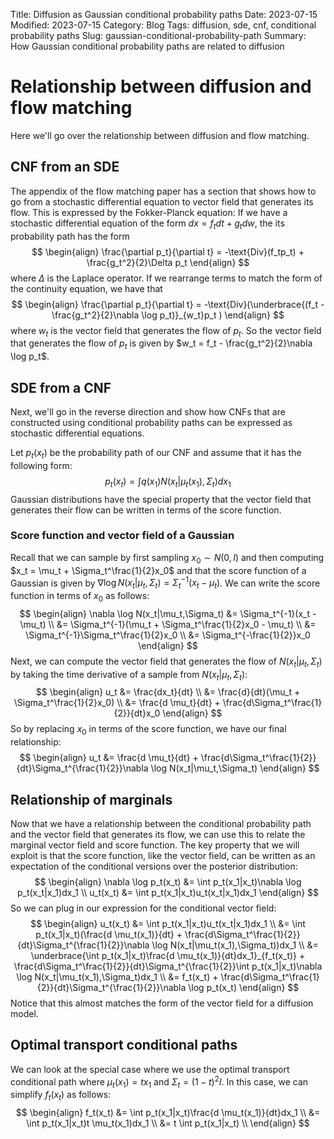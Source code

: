 Title: Diffusion as Gaussian conditional probability paths
Date: 2023-07-15
Modified: 2023-07-15
Category: Blog
Tags: diffusion, sde, cnf, conditional probability paths
Slug: gaussian-conditional-probability-path
Summary: How Gaussian conditional probability paths are related to diffusion


# Relationship between diffusion and flow matching
Here we'll go over the relationship between diffusion and flow matching.

## CNF from an SDE
The appendix of the flow matching paper has a section that shows how to go from a stochastic differential equation to vector field that generates its flow.  This is expressed by the Fokker-Planck equation:
If we have a stochastic differential equation of the form $dx = f_tdt + g_t dw$, the its probability path has the form
$$
\begin{align}
\frac{\partial p_t}{\partial t} = -\text{Div}(f_tp_t) + \frac{g_t^2}{2}\Delta p_t
\end{align}
$$
where $\Delta$ is the Laplace operator.  If we rearrange terms to match the form of the continuity equation, we have that
$$
\begin{align}
\frac{\partial p_t}{\partial t} = -\text{Div}(\underbrace{(f_t - \frac{g_t^2}{2}\nabla \log p_t)}_{w_t}p_t )
\end{align}
$$
where $w_t$ is the vector field that generates the flow of $p_t$.  So the vector field that generates the flow of $p_t$ is given by $w_t = f_t - \frac{g_t^2}{2}\nabla \log p_t$.

## SDE from a CNF
Next, we'll go in the reverse direction and show how CNFs that are constructed using conditional probability paths can be expressed as stochastic differential equations.

Let $p_t(x_t)$ be the probability path of our CNF and assume that it has the following form:
$$
p_t(x_t) = \int q(x_1)N(x_t|\mu_t(x_1),\Sigma_t)dx_1
$$
Gaussian distributions have the special property that the vector field that generates their flow can be written in terms of the score function.

### Score function and vector field of a Gaussian
Recall that we can sample by first sampling $x_0 \sim N(0,I)$ and then computing $x_t = \mu_t + \Sigma_t^\frac{1}{2}x_0$ and that the score function of a Gaussian is given by $\nabla \log N(x_t|\mu_t,\Sigma_t) = \Sigma_t^{-1}(x_t - \mu_t)$.  We can write the score function in terms of $x_0$ as follows:
$$
\begin{align}
\nabla \log N(x_t|\mu_t,\Sigma_t) &= \Sigma_t^{-1}(x_t - \mu_t) \\
&= \Sigma_t^{-1}(\mu_t + \Sigma_t^\frac{1}{2}x_0 - \mu_t) \\
&= \Sigma_t^{-1}\Sigma_t^\frac{1}{2}x_0 \\
&= \Sigma_t^{-\frac{1}{2}}x_0
\end{align}
$$
Next, we can compute the vector field that generates the flow of $N(x_t|\mu_t,\Sigma_t)$ by taking the time derivative of a sample from $N(x_t|\mu_t,\Sigma_t)$:
$$
\begin{align}
u_t &= \frac{dx_t}{dt} \\
 &= \frac{d}{dt}(\mu_t + \Sigma_t^\frac{1}{2}x_0) \\
&= \frac{d \mu_t}{dt} + \frac{d\Sigma_t^\frac{1}{2}}{dt}x_0
\end{align}
$$
So by replacing $x_0$ in terms of the score function, we have our final relationship:
$$
\begin{align}
u_t &= \frac{d \mu_t}{dt} + \frac{d\Sigma_t^\frac{1}{2}}{dt}\Sigma_t^{\frac{1}{2}}\nabla \log N(x_t|\mu_t,\Sigma_t)
\end{align}
$$

## Relationship of marginals
Now that we have a relationship between the conditional probability path and the vector field that generates its flow, we can use this to relate the marginal vector field and score function.  The key property that we will exploit is that the score function, like the vector field, can be written as an expectation of the conditional versions over the posterior distribution:
$$
\begin{align}
\nabla \log p_t(x_t) &= \int p_t(x_1|x_t)\nabla \log p_t(x_t|x_1)dx_1 \\
u_t(x_t) &= \int p_t(x_1|x_t)u_t(x_t|x_1)dx_1
\end{align}
$$
So we can plug in our expression for the conditional vector field:
$$
\begin{align}
u_t(x_t) &= \int p_t(x_1|x_t)u_t(x_t|x_1)dx_1 \\
&= \int p_t(x_1|x_t)(\frac{d \mu_t(x_1)}{dt} + \frac{d\Sigma_t^\frac{1}{2}}{dt}\Sigma_t^{\frac{1}{2}}\nabla \log N(x_t|\mu_t(x_1),\Sigma_t))dx_1 \\
&= \underbrace{\int p_t(x_1|x_t)\frac{d \mu_t(x_1)}{dt}dx_1}_{f_t(x_t)} + \frac{d\Sigma_t^\frac{1}{2}}{dt}\Sigma_t^{\frac{1}{2}}\int p_t(x_1|x_t)\nabla \log N(x_t|\mu_t(x_1),\Sigma_t)dx_1 \\
&= f_t(x_t) + \frac{d\Sigma_t^\frac{1}{2}}{dt}\Sigma_t^{\frac{1}{2}}\nabla \log p_t(x_t)
\end{align}
$$
Notice that this almost matches the form of the vector field for a diffusion model.

## Optimal transport conditional paths
We can look at the special case where we use the optimal transport conditional path where $\mu_t(x_1) = tx_1$ and $\Sigma_t = (1-t)^2I$.  In this case, we can simplify $f_t(x_t)$ as follows:
$$
\begin{align}
f_t(x_t) &= \int p_t(x_1|x_t)\frac{d \mu_t(x_1)}{dt}dx_1 \\
&= \int p_t(x_1|x_t)t \mu_t(x_1)dx_1 \\
&= t \int p_t(x_1|x_t)  \\
\end{align}
$$